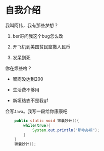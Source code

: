 # 自我介绍

我叫阿伟，我有那些梦想？

1. ber哥问我这个bug怎么改

2. 开飞机到美国贫民窟撒人民币

3. 发呆到死

你在烦些啥？

* 智商没达到200

* 生活费不够用

* 新垣结衣不是我gf


会写`Java`。我写一段给你康康吧
  
```java
    public static void 锦囊妙计(){
        while(true){
            System.out.println("那咋办嘛");
        }
    }
    锦囊妙计();
```
